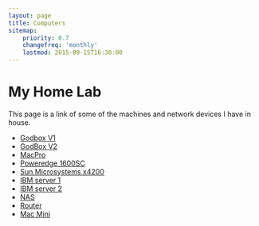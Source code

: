 ```yaml
---
layout: page
title: Computers
sitemap:
    priority: 0.7
    changefreq: 'monthly'
    lastmod: 2015-09-15T16:30:00
---
```


# My Home Lab

This page is a link of some of the machines and network devices I have in house.

* [Godbox V1][1]
* [GodBox V2][11]
* [MacPro][2]
* [Poweredge 1600SC][5]
* [Sun Microsystems x4200][7]
* [IBM server 1][8]
* [IBM server 2][9]
* [NAS][10]
* [Router][13]
* [Mac Mini][14]

[1]:/Computers/godbox.html
[2]:/Computers/macpro.html
[3]:/Computers/opteron.html
[4]:/Computers/tvserver.html
[5]:/Computers/PE1600SC.html
[6]:/Computers/PE2900.html
[7]:/Computers/sun.html
[8]:/Computers/ibmsrv1.html
[9]:/Computers/ibmsrv2.html
[10]:/Computers/nas.html
[11]:/Computers/godboxv2.html
[12]:/Computers/PE2950.html
[13]:/Computers/router.html
[14]:/Computers/macmini.html
